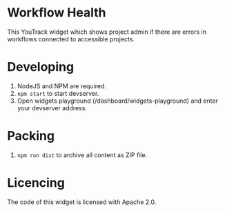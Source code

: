 # Workflow Health

This YouTrack widget which shows project admin if there are errors in workflows
connected to accessible projects.

# Developing

1. NodeJS and NPM are required.
2. `npm start` to start devserver.
3. Open widgets playground (/dashboard/widgets-playground) and
enter your devserver address.

# Packing

1. `npm run dist` to archive all content as ZIP file.

# Licencing

The code of this widget is licensed with Apache 2.0.
